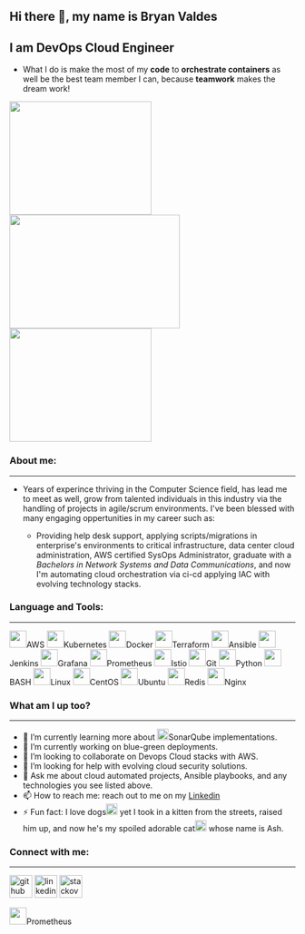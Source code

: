 ## Hi there 👋, my name is Bryan Valdes
## I am DevOps Cloud Engineer
- What I do is make the most of my **code** to **orchestrate containers** as well be the best team member I can, because **teamwork** makes the dream work!

<img src="https://media.giphy.com/media/ule4vhcY1xEKQ/giphy.gif" width='250' height='200'/> <img src='https://media.giphy.com/media/WsRay6mTizlOVn3nts/giphy.gif' width='300' height='200'/> <img src='https://media.giphy.com/media/3oz8xWBaQ2147TBbgc/giphy.gif' width='250' height='200'/>

### About me:
***
- Years of experince thriving in the Computer Science field, has lead me to meet as well, grow from talented individuals in this industry via the handling of projects in agile/scrum environments. I've been blessed with many engaging oppertunities in my career such as: 

    - Providing help desk support, applying scripts/migrations in enterprise's environments to critical infrastructure, data center cloud administration, AWS certified SysOps Administrator, graduate with a *Bachelors in Network Systems and Data Communications*, and now I'm automating cloud orchestration via ci-cd applying IAC with evolving technology stacks. 

### Language and Tools:
***
<img src="https://img.icons8.com/color/48/000000/amazon-web-services.png" width='30' height='30'/>AWS  <img src="https://img.icons8.com/color/48/000000/kubernetes.png" width='30' height='30'/>Kubernetes  <img src="https://img.icons8.com/color/48/000000/docker.png" width='30' height='30'/>Docker  <img src="https://img.icons8.com/color/48/000000/terraform.png" width='30' height='30'/>Terraform  <img src="https://img.icons8.com/color/48/000000/ansible.png" width='30' height='30'/>Ansible  <img src="https://img.icons8.com/color/48/000000/jenkins.png" width='30' height='30'/>Jenkins  <img src="https://img.icons8.com/color/48/000000/grafana.png" width='30' height='30'/>Grafana <img src="https://img.icons8.com/color/48/000000/prometheus-app.png" width='30' height='30'/>Prometheus  <img src="https://img.icons8.com/color/48/000000/sailing-ship-small.png" width='30' height='30'/>Istio  <img src="https://img.icons8.com/color/48/000000/git.png" width='30' height='30'/>Git  <img src="https://img.icons8.com/color/48/000000/python--v1.png" width='30' height='30'/>Python  <img src="https://img.icons8.com/color/48/000000/console.png" width='30' height='30'/>BASH  <img src="https://img.icons8.com/color/48/000000/linux--v1.png" width='30' height='30'/>Linux  <img src="https://img.icons8.com/color/48/000000/centos.png" width='30' height='30'/>CentOS  <img src="https://img.icons8.com/color/48/000000/ubuntu--v1.png" width='30' height='30'/>Ubuntu  <img src="https://img.icons8.com/color/48/000000/redis.png" width='30' height='30'/>Redis  <img src="https://img.icons8.com/color/48/000000/nginx.png" width='30' height='30'/>Nginx  

### What am I up too?
***
- 🌱 I’m currently learning more about <img src="https://img.icons8.com/color/48/000000/radar--v1.png" width='20' height='20'/>SonarQube implementations. 
- 🔭 I’m currently working on blue-green deployments.
- 👯 I’m looking to collaborate on Devops Cloud stacks with AWS.
- 🤔 I’m looking for help with evolving cloud security solutions.
- 💬 Ask me about cloud automated projects, Ansible playbooks, and any technologies you see listed above. 
- 📫 How to reach me: reach out to me on my [Linkedin](https://www.linkedin.com/in/bryan-valdes-655223182/)
- ⚡ Fun fact: I love dogs<img src="https://img.icons8.com/color/48/000000/crash-bandicoot.png" width='20' height='20'/> yet I took in a kitten from the streets, raised him up, and now he's my spoiled adorable cat<img src="https://img.icons8.com/color/48/000000/tom.png" width='20' height='20'/> whose name is Ash. 

### Connect with me:
***
[<img src='https://img.icons8.com/color/48/000000/github--v1.png' alt='github' height='40'>](https://github.com/bvaldes-k9)  [<img src='https://img.icons8.com/color/48/000000/linkedin.png' alt='linkedin' height='40'>](https://www.linkedin.com/in//bryan-valdes-655223182//)  [<img src='https://img.icons8.com/color/48/000000/stackoverflow.png' alt='stackoverflow' height='40'>](https://stackoverflow.com/users/16744984)  

<img src="https://img.icons8.com/color/48/000000/prometheus-app.png" width='30' height='30'/>Prometheus